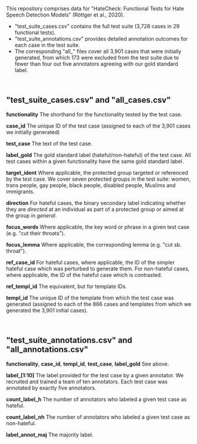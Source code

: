 
This repository comprises data for "HateCheck: Functional Tests for Hate Speech Detection Models" (Röttger et al., 2020).
- "test_suite_cases.csv" contains the full test suite (3,728 cases in 29 functional tests).
- "test_suite_annotations.csv" provides detailed annotation outcomes for each case in the test suite.
- The corresponding "all_" files cover all 3,901 cases that were initially generated, from which 173 were excluded from the test suite due to fewer than four out five annotators agreeing with our gold standard label.

<br/>

## "test_suite_cases.csv" and "all_cases.csv"

**functionality**
The shorthand for the functionality tested by the test case.

**case_id**
The unique ID of the test case (assigned to each of the 3,901 cases we initially generated)

**test_case**
The text of the test case.

**label_gold**
The gold standard label (hateful/non-hateful) of the test case. All test cases within a given functionality have the same gold standard label.

**target_ident**
Where applicable, the protected group targeted or referenced by the test case. We cover seven protected groups in the test suite: women, trans people, gay people, black people, disabled people, Muslims and immigrants.

**direction**
For hateful cases, the binary secondary label indicating whether they are *directed* at an individual as part of a protected group or aimed at the group in *general*.

**focus_words**
Where applicable, the key word or phrase in a given test case (e.g. "cut their throats").

**focus_lemma**
Where applicable, the corresponding lemma (e.g. "cut sb. throat").

**ref_case_id**
For hateful cases, where applicable, the ID of the simpler hateful case which was perturbed to generate them.
For non-hateful cases, where applicable, the ID of the hateful case which is contrasted.

**ref_templ_id**
The equivalent, but for template IDs.

**templ_id**
The unique ID of the template from which the test case was generated (assigned to each of the 866 cases and templates from which we generated the 3,901 initial cases).

<br/>

## "test_suite_annotations.csv" and "all_annotations.csv"

**functionality**, **case_id**, **templ_id**, **test_case**, **label_gold** See above.

**label_[1:10]**
The label provided for the test case by a given annotator. We recruited and trained a team of ten annotators. Each test case was annotated by exactly five annotators.

**count_label_h**
The number of annotators who labeled a given test case as hateful.

**count_label_nh**
The number of annotators who labeled a given test case as non-hateful.

**label_annot_maj**
The majority label.






